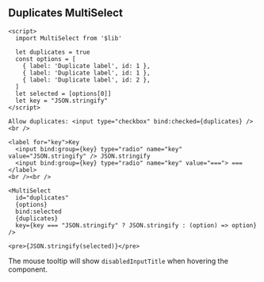 ## Duplicates MultiSelect

```svelte example stackblitz id="disabled-input-title"
<script>
  import MultiSelect from '$lib'

  let duplicates = true
  const options = [
    { label: 'Duplicate label', id: 1 },
    { label: 'Duplicate label', id: 1 },
    { label: 'Duplicate label', id: 2 },
  ]
  let selected = [options[0]]
  let key = "JSON.stringify"
</script>

Allow duplicates: <input type="checkbox" bind:checked={duplicates} />
<br />

<label for="key">Key
  <input bind:group={key} type="radio" name="key" value="JSON.stringify" /> JSON.stringify
  <input bind:group={key} type="radio" name="key" value="==="> ===
</label>
<br /><br />

<MultiSelect
  id="duplicates"
  {options}
  bind:selected
  {duplicates}
  key={key === "JSON.stringify" ? JSON.stringify : (option) => option}
/>

<pre>{JSON.stringify(selected)}</pre>
```

The mouse tooltip will show `disabledInputTitle` when hovering the component.
